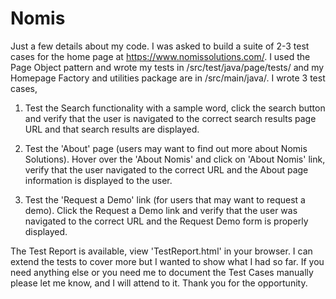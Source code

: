# Nomis

Just a few details about my code. I was asked to build a suite of 2-3 test cases for the home page at https://www.nomissolutions.com/. I used the Page Object pattern and wrote my tests in /src/test/java/page/tests/ and my Homepage Factory and utilities package are in /src/main/java/. I wrote 3 test cases,

1. Test the Search functionality with a sample word, click the search button and verify that the user is navigated to the correct search results page URL and that search results are displayed. 

2. Test the 'About' page (users may want to find out more about Nomis Solutions). Hover over the 'About Nomis' and click on 'About Nomis' link, verify that the user navigated to the correct URL and the About page information is displayed to the user.

3. Test the 'Request a Demo' link (for users that may want to request a demo). Click the Request a Demo link and verify that the user was navigated to the correct URL and the Request Demo form is properly displayed.

  The Test Report is available, view 'TestReport.html' in your browser. I can extend the tests to cover more but I wanted to show what I had so far. If you need anything else or you need me to document the Test Cases manually please let me know, and I will attend to it. Thank you for the opportunity.
